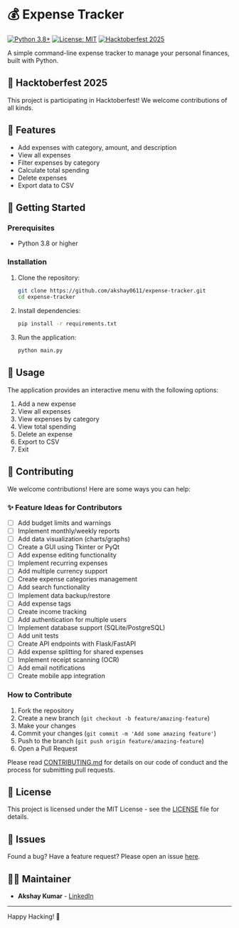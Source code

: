 # 💰 Expense Tracker

[![Python 3.8+](https://img.shields.io/badge/Python-3.8%2B-blue?style=for-the-badge&logo=python)](https://www.python.org/)
[![License: MIT](https://img.shields.io/badge/License-MIT-yellow.svg?style=for-the-badge)](LICENSE)
[![Hacktoberfest 2025](https://img.shields.io/badge/Hacktoberfest-2025-orange.svg?style=for-the-badge)](https://hacktoberfest.com/)

A simple command-line expense tracker to manage your personal finances, built with Python.

## 🎯 Hacktoberfest 2025

This project is participating in Hacktoberfest! We welcome contributions of all kinds.

## 🌟 Features

-   Add expenses with category, amount, and description
-   View all expenses
-   Filter expenses by category
-   Calculate total spending
-   Delete expenses
-   Export data to CSV

## 🚀 Getting Started

### Prerequisites

-   Python 3.8 or higher

### Installation

1.  Clone the repository:
    ```bash
    git clone https://github.com/akshay0611/expense-tracker.git
    cd expense-tracker
    ```

2.  Install dependencies:
    ```bash
    pip install -r requirements.txt
    ```

3.  Run the application:
    ```bash
    python main.py
    ```

## 📖 Usage

The application provides an interactive menu with the following options:

1.  Add a new expense
2.  View all expenses
3.  View expenses by category
4.  View total spending
5.  Delete an expense
6.  Export to CSV
7.  Exit

## 🤝 Contributing

We welcome contributions! Here are some ways you can help:

### ✨ Feature Ideas for Contributors

-   [ ] Add budget limits and warnings
-   [ ] Implement monthly/weekly reports
-   [ ] Add data visualization (charts/graphs)
-   [ ] Create a GUI using Tkinter or PyQt
-   [ ] Add expense editing functionality
-   [ ] Implement recurring expenses
-   [ ] Add multiple currency support
-   [ ] Create expense categories management
-   [ ] Add search functionality
-   [ ] Implement data backup/restore
-   [ ] Add expense tags
-   [ ] Create income tracking
-   [ ] Add authentication for multiple users
-   [ ] Implement database support (SQLite/PostgreSQL)
-   [ ] Add unit tests
-   [ ] Create API endpoints with Flask/FastAPI
-   [ ] Add expense splitting for shared expenses
-   [ ] Implement receipt scanning (OCR)
-   [ ] Add email notifications
-   [ ] Create mobile app integration

### How to Contribute

1.  Fork the repository
2.  Create a new branch (`git checkout -b feature/amazing-feature`)
3.  Make your changes
4.  Commit your changes (`git commit -m 'Add some amazing feature'`)
5.  Push to the branch (`git push origin feature/amazing-feature`)
6.  Open a Pull Request

Please read [CONTRIBUTING.md](CONTRIBUTING.md) for details on our code of conduct and the process for submitting pull requests.

## 📝 License

This project is licensed under the MIT License - see the [LICENSE](LICENSE) file for details.

## 🐛 Issues

Found a bug? Have a feature request? Please open an issue [here](https://github.com/akshay0611/expense-tracker/issues).

## 🧑‍💻 Maintainer

-   **Akshay Kumar** - [LinkedIn](https://www.linkedin.com/in/akshaykumar0611/)

---

Happy Hacking! 🎃